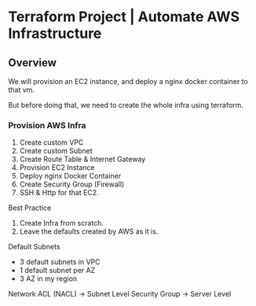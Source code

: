 # Terraform Project | Automate AWS Infrastructure


## Overview

We will provision an EC2 instance, and deploy a nginx docker container to that vm.

But before doing that, we need to create the whole infra using terraform.


### Provision AWS Infra

1. Create custom VPC
2. Create custom Subnet
3. Create Route Table & Internet Gateway
4. Provision EC2 Instance
5. Deploy nginx Docker Container
6. Create Security Group (Firewall)
7. SSH & Http for that EC2.


Best Practice
1. Create Infra from scratch.
2. Leave the defaults created by AWS as it is.


Default Subnets
- 3 default subnets in VPC
- 1 default subnet per AZ
- 3 AZ in my region


Network ACL (NACL) -> Subnet Level
Security Group -> Server Level

